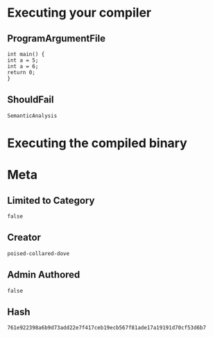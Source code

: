 # Executing your compiler

## ProgramArgumentFile

```
int main() {
int a = 5;
int a = 6;
return 0;
}
```

## ShouldFail

```
SemanticAnalysis
```

# Executing the compiled binary

# Meta

## Limited to Category

```
false
```

## Creator

```
poised-collared-dove
```

## Admin Authored

```
false
```

## Hash

```
761e922398a6b9d73add22e7f417ceb19ecb567f81ade17a19191d70cf53d6b7
```
